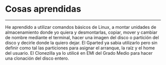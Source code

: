 # Cosas aprendidas
---
He aprendido a utilizar comandos básicos de Linux, a montar unidades de almacenamiento donde yo quiera y desmontarlas, copiar, mover y cambiar de nombre mediante el terminal, hacer una imagen del disco o partición del disco y decirle donde la quiero dejar.
El Gparted ya sabia utilizarlo pero sin definir como tal las particiones para asignar el arranque, la raíz y el home del usuario.
El Clonezilla ya lo utilicé en EMI del Grado Medio para hacer una clonación del disco entero.